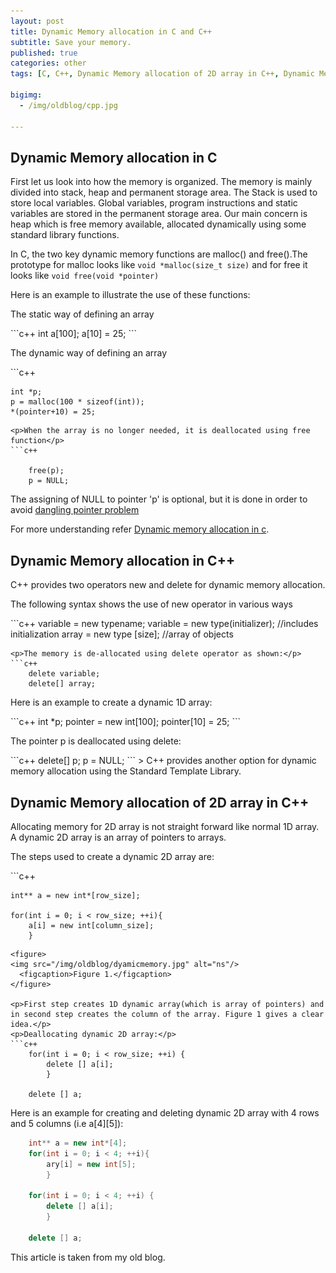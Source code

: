 ```yaml
---
layout: post
title: Dynamic Memory allocation in C and C++
subtitle: Save your memory.
published: true
categories: other
tags: [C, C++, Dynamic Memory allocation of 2D array in C++, Dynamic Memory allocation.]

bigimg:
  - /img/oldblog/cpp.jpg

---
```


## Dynamic Memory allocation in C
<p>   First let us look into how the memory is organized. The memory is mainly divided into stack, heap and permanent storage area. The Stack is used to store local variables. Global variables, program instructions and static variables are stored in the permanent storage area. Our main concern is heap which is free memory available, allocated dynamically using some standard library functions. </p>

<p>In C, the two key dynamic memory functions are malloc() and free().The prototype for malloc looks like  <code>void *malloc(size_t size)</code> and for free it looks like <code>void free(void *pointer)</code>
 </p>

<p>Here is an example to illustrate the use of these functions:</p>    
<p> The static way of defining an array</p>    
```c++
	int a[100];
	a[10] = 25;
```

<p>The dynamic way of defining an array</p>   
```c++ 

	int *p;
	p = malloc(100 * sizeof(int));
	*(pointer+10) = 25;

```
<p>When the array is no longer needed, it is deallocated using free function</p>  
```c++

	free(p); 
	p = NULL;

```  
<p>The assigning of NULL to pointer 'p' is optional, but it is done in order to avoid <a href="https://en.wikipedia.org/wiki/Dangling_pointer">dangling pointer problem</a>
</p>


<p>For more understanding refer <a href="https://www.studytonight.com/c/dynamic-memory-allocation-in-c.php">Dynamic memory allocation in c</a>.</p>

## Dynamic Memory allocation in C++

<p> C++ provides two operators new and delete for dynamic memory allocation.</p>
<p>The following syntax shows the use of new operator in various ways</p>
```c++
	variable = new typename;
	variable = new type(initializer);   //includes initialization
	array = new type [size];    //array of objects
	
```
<p>The memory is de-allocated using delete operator as shown:</p>
```c++
	delete variable;
	delete[] array;

```

<p>Here is an example to create a dynamic 1D array:</p>
```c++
	int *p;
	pointer = new int[100];
	pointer[10] = 25; 
```
<p>The pointer p is deallocated using delete:</p>
```c++
	delete[] p;
	p = NULL;
```
> C++ provides another option for dynamic memory allocation using the Standard Template Library.

## Dynamic Memory allocation of 2D array in C++
<p>  Allocating memory for 2D array is not straight forward like normal 1D array. A dynamic 2D array is an array of pointers to arrays. </p>
<p>The steps used to create a dynamic 2D array are:</p>
```c++

	int** a = new int*[row_size];  

	for(int i = 0; i < row_size; ++i){
		a[i] = new int[column_size];
		}
```
<figure>
<img src="/img/oldblog/dyamicmemory.jpg" alt="ns"/>
  <figcaption>Figure 1.</figcaption>
</figure>

<p>First step creates 1D dynamic array(which is array of pointers) and in second step creates the column of the array. Figure 1 gives a clear idea.</p>
<p>Deallocating dynamic 2D array:</p>
```c++
	for(int i = 0; i < row_size; ++i) {
		delete [] a[i];
		}
		
	delete [] a;
```
<p>Here is an example for creating and deleting dynamic 2D array with 4 rows and 5 columns (i.e a[4][5]):</p>

```c++
	int** a = new int*[4];
	for(int i = 0; i < 4; ++i){
		ary[i] = new int[5];
		}

	for(int i = 0; i < 4; ++i) {
		delete [] a[i];
		}
		
	delete [] a;
```
 
<p>This article is taken from my old blog.</p>



